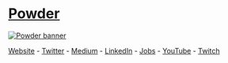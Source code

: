 # [Powder](https://powder.gg)

[![Powder banner](https://raw.githubusercontent.com/gutsvision/.github/main/profile/powder-github-banner.jpg)](https://powder.gg)

[Website](https://powder.gg) - [Twitter](https://twitter.com/Powder_gg) - [Medium](https://powderapp.medium.com/) - [LinkedIn](https://www.linkedin.com/company/gustshow/) - [Jobs](https://www.welcometothejungle.com/fr/companies/powder) - [YouTube](https://www.youtube.com/channel/UCvXGqQlCmkTCE4jo9dJsmwA) - [Twitch](https://www.twitch.tv/powderstreaming)
